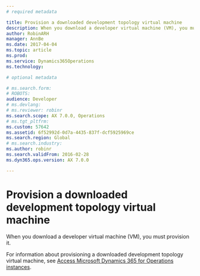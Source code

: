 ```yaml
---
# required metadata

title: Provision a downloaded development topology virtual machine
description: When you download a developer virtual machine (VM), you must provision it.
author: RobinARH
manager: AnnBe
ms.date: 2017-04-04
ms.topic: article
ms.prod: 
ms.service: Dynamics365Operations
ms.technology: 

# optional metadata

# ms.search.form: 
# ROBOTS: 
audience: Developer
# ms.devlang: 
# ms.reviewer: robinr
ms.search.scope: AX 7.0.0, Operations
# ms.tgt_pltfrm: 
ms.custom: 57642
ms.assetid: 6f52992d-0d7a-4435-837f-dcf5925969ce
ms.search.region: Global
# ms.search.industry: 
ms.author: robinr
ms.search.validFrom: 2016-02-28
ms.dyn365.ops.version: AX 7.0.0

---
```


# Provision a downloaded development topology virtual machine

When you download a developer virtual machine (VM), you must provision it.

For information about provisioning a downloaded development topology virtual machine, see [Access Microsoft Dynamics 365 for Operations instances](\dev-itpro\dev-tools\access-instances.md).

